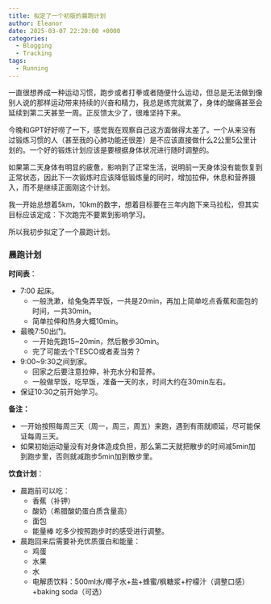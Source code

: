 ```yaml
---
title: 拟定了一个初版的晨跑计划
author: Eleanor
date: 2025-03-07 22:20:00 +0000
categories:
  - Blogging
  - Tracking
tags:
  - Running
---
```

一直很想养成一种运动习惯，跑步或者打拳或者随便什么运动，但总是无法做到像别人说的那样运动带来持续的兴奋和精力，我总是练完就累了，身体的酸痛甚至会延续到第二天甚至一周。正反馈太少了，很难坚持下来。

今晚和GPT好好唠了一下，感觉我在观察自己这方面做得太差了。一个从来没有过锻炼习惯的人（甚至我的心肺功能还很差）是不应该直接做什么2公里5公里计划的。一个好的锻炼计划应该是要根据身体状况进行随时调整的。

如果第二天身体有明显的疲惫，影响到了正常生活，说明前一天身体没有能恢复到正常状态，因此下一次锻炼时应该降低锻炼量的同时，增加拉伸，休息和营养摄入，而不是继续正面刚这个计划。

我一开始总想着5km，10km的数字，想着目标要在三年内跑下来马拉松，但其实目标应该定成：下次跑完不要累到影响学习。

所以我初步拟定了一个晨跑计划。

### 晨跑计划
**时间表**：
- 7:00 起床。
	- 一般洗漱，给兔兔弄早饭，一共是20min，再加上简单吃点香蕉和面包的时间，一共30min。
	- 简单拉伸和热身大概10min。
- 最晚7:50出门。
	- 一开始先跑15~20min，然后散步30min。
	- 完了可能去个TESCO或者麦当劳？
- 9:00~9:30之间到家。
	- 回家之后要注意拉伸，补充水分和营养。
	- 一般做早饭，吃早饭，准备一天的水，时间大约在30min左右。
- 保证10:30之前开始学习。

**备注：**
- 一开始按照每周三天（周一，周三，周五）来跑，遇到有雨就顺延，尽可能保证每周三天。
- 如果初始运动量没有对身体造成负担，那么第二天就把散步的时间减5min加到跑步里，否则就减跑步5min加到散步里。

**饮食计划**：
- 晨跑前可以吃：
	- 香蕉（补钾）
	- 酸奶（希腊酸奶蛋白质含量高）
	- 面包
	- 能量棒
	吃多少按照跑步时的感受进行调整。
- 晨跑回来后需要补充优质蛋白和能量：
	- 鸡蛋
	- 水果
	- 水
	- 电解质饮料：500ml水/椰子水+盐+蜂蜜/枫糖浆+柠檬汁（调整口感）+baking soda（可选）